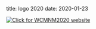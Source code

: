 title: logo 2020
date: 2020-01-23  


<a href="https://www.me.iitb.ac.in/~wcmnm/" title="WCMNM2020"><img src="/4m-association/images/logo_wcmnm2020_2.jpg" title="Click for WCMNM2020 website"/></a>